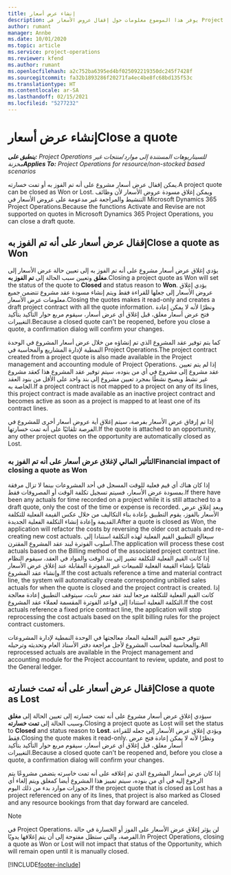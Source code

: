 ```yaml
---
title: إنشاء عرض أسعار
description: يوفر هذا الموضوع معلومات حول إقفال عروض الأسعار في Project Operations.
author: rumant
manager: Annbe
ms.date: 10/01/2020
ms.topic: article
ms.service: project-operations
ms.reviewer: kfend
ms.author: rumant
ms.openlocfilehash: a2c752ba6395ed4bf025092219350dc245f7428f
ms.sourcegitcommit: fa32b1893286f20271fa4ec4be8fc68bd135f53c
ms.translationtype: HT
ms.contentlocale: ar-SA
ms.lasthandoff: 02/15/2021
ms.locfileid: "5277232"
---
```

# <a name="close-a-quote"></a><span data-ttu-id="73eb1-103">إنشاء عرض أسعار</span><span class="sxs-lookup"><span data-stu-id="73eb1-103">Close a quote</span></span>

<span data-ttu-id="73eb1-104">_**ينطبق على:** Project Operations للسيناريوهات المستندة إلى موارد/منتجات غير مخزنة‬_</span><span class="sxs-lookup"><span data-stu-id="73eb1-104">_**Applies To:** Project Operations for resource/non-stocked based scenarios_</span></span>

<span data-ttu-id="73eb1-105">يمكن إقفال عرض أسعار مشروع على أنه تم الفوز به أو تمت خسارته.</span><span class="sxs-lookup"><span data-stu-id="73eb1-105">A project quote can be closed as Won or Lost.</span></span> <span data-ttu-id="73eb1-106">ويمكن إغلاق مسودة عروض الأسعار لأن وظائف التنشيط والمراجعة غير مدعومة على عروض الأسعار في Microsoft Dynamics 365 Project Operations.</span><span class="sxs-lookup"><span data-stu-id="73eb1-106">Because the functions Activate and Revise are not supported on quotes in Microsoft Dynamics 365 Project Operations, you can close a draft quote.</span></span>

## <a name="close-a-quote-as-won"></a><span data-ttu-id="73eb1-107">إقفال عرض أسعار على أنه تم الفوز به</span><span class="sxs-lookup"><span data-stu-id="73eb1-107">Close a quote as Won</span></span>

<span data-ttu-id="73eb1-108">يؤدي إغلاق عرض أسعار مشروع على أنه تم الفوز به إلى تعيين حالة عرض الأسعار إلى **مغلق** وتعيين سبب الحالة إلى **تم الفوز به**.</span><span class="sxs-lookup"><span data-stu-id="73eb1-108">Closing a project quote as Won will set the status of the quote to **Closed** and status reason to **Won**.</span></span> <span data-ttu-id="73eb1-109">يؤدي إغلاق عروض الأسعار إلى جعلها للقراءة فقط ويتم إنشاء مسودة عقد مشروع تتضمن جميع معلومات عرض الأسعار.</span><span class="sxs-lookup"><span data-stu-id="73eb1-109">Closing the quotes makes it read-only and creates a draft project contract with all the quote information.</span></span> <span data-ttu-id="73eb1-110">ونظرًا لأنه لا يمكن إعادة فتح عرض أسعار مغلق، قبل إغلاق أي عرض أسعار، سيقوم مربع حوار التأكيد بتأكيد التغييرات.</span><span class="sxs-lookup"><span data-stu-id="73eb1-110">Because a closed quote can't be reopened, before you close a quote, a confirmation dialog will confirm your changes.</span></span>

<span data-ttu-id="73eb1-111">كما يتم توفير عقد المشروع الذي تم إنشاؤه من خلال عرض أسعار المشروع في الوحدة النمطية لإدارة المشاريع والمحاسبة في Project Operations.</span><span class="sxs-lookup"><span data-stu-id="73eb1-111">The project contract created from a project quote is also made available in the Project management and accounting module of Project Operations.</span></span> <span data-ttu-id="73eb1-112">إذا لم يتم تعيين عقد مشروع إلى مشروع في أي من بنوده، سيتم توفير عقد المشروع هذا كعقد مشروع غير نشط ويصبح نشطًا بمجرد تعيين مشروع إلى بند واحد على الأقل من بنود العقد الخاصة به.</span><span class="sxs-lookup"><span data-stu-id="73eb1-112">If a project contract is not mapped to a project on any of its lines, this project contract is made available as an inactive project contract and becomes active as soon as a project is mapped to at least one of its contract lines.</span></span>

<span data-ttu-id="73eb1-113">إذا تم إرفاق عرض الأسعار بفرصة، سيتم إغلاق أية عروض أسعار أخرى للمشروع في الفرصة تلقائيًا على أنه تمت خسارتها.</span><span class="sxs-lookup"><span data-stu-id="73eb1-113">If the quote is attached to an opportunity, any other project quotes on the opportunity are automatically closed as Lost.</span></span>

### <a name="financial-impact-of-closing-a-quote-as-won"></a><span data-ttu-id="73eb1-114">التأثير المالي لإغلاق عرض أسعار على أنه تم الفوز به</span><span class="sxs-lookup"><span data-stu-id="73eb1-114">Financial impact of closing a quote as Won</span></span>

<span data-ttu-id="73eb1-115">إذا كان هناك أي قيم فعلية للوقت المسجل في أحد المشروعات بينما لا تزال مرفقة بمسودة عرض الأسعار، فسيتم تسجيل تكلفة الوقت أو المصروفات فقط.</span><span class="sxs-lookup"><span data-stu-id="73eb1-115">If there have been any actuals for time recorded on a project while it is still attached to a draft quote, only the cost of the time or expense is recorded.</span></span> <span data-ttu-id="73eb1-116">وبعد إغلاق عرض الأسعار بالفوز، يقوم التطبيق بإعادة بناء التكاليف من خلال عكس القيمة الفعلية للتكلفة القديمة وإعادة إنشاء التكلفة الفعلية الجديدة.</span><span class="sxs-lookup"><span data-stu-id="73eb1-116">After a quote is closed as Won, the application will refactor the costs by reversing the older cost actuals and re-creating new cost actuals.</span></span> <span data-ttu-id="73eb1-117">سيعالج التطبيق القيم الفعلية لهذه التكلفة استنادا إلى أسلوب الفوترة لبند عقد المشروع المقترن.</span><span class="sxs-lookup"><span data-stu-id="73eb1-117">The application will process these cost actuals based on the Billing method of the associated project contract line.</span></span> <span data-ttu-id="73eb1-118">إذا كانت القيم الفعلية للتكلفة تشير إلى بند الوقت والمواد في العقد، سيقوم النظام تلقائيًا بإنشاء القيمة الفعلية للمبيعات غير المفوترة المقابلة عند إغلاق عرض الأسعار وإنشاء عقد المشروع.</span><span class="sxs-lookup"><span data-stu-id="73eb1-118">If the cost actuals reference a time and material contract line, the system will automatically create corresponding unbilled sales actuals for when the quote is closed and the project contract is created.</span></span> <span data-ttu-id="73eb1-119">إذا كانت القيم الفعلية للتكلفة مرجعا لبند عقد سعر ثابت، سيتوقف التطبيق إعادة معالجة التكلفة الفعلية استنادا إلى قواعد الفوترة المقسمة لعملاء عقد المشروع.</span><span class="sxs-lookup"><span data-stu-id="73eb1-119">If the cost actuals reference a fixed price contract line, the application will stop reprocessing the cost actuals based on the split billing rules for the project contract customers.</span></span>

<span data-ttu-id="73eb1-120">تتوفر جميع القيم الفعلية المعاد معالجتها في الوحدة النمطية لإدارة المشروعات والمحاسبة لمحاسب المشروع لأجل مراجعة دفتر الأستاذ العام وتحديثه وترحيله.</span><span class="sxs-lookup"><span data-stu-id="73eb1-120">All reprocessed actuals are available in the Project management and accounting module for the Project accountant to review, update, and post to the General ledger.</span></span> 

## <a name="close-a-quote-as-lost"></a><span data-ttu-id="73eb1-121">إقفال عرض أسعار على أنه تمت خسارته</span><span class="sxs-lookup"><span data-stu-id="73eb1-121">Close a quote as Lost</span></span>

<span data-ttu-id="73eb1-122">سيؤدي إغلاق عرض أسعار مشروع على أنه تمت خسارته إلى تعيين الحالة إلى **مغلق** وسبب الحالة إلى **تمت خسارته**.</span><span class="sxs-lookup"><span data-stu-id="73eb1-122">Closing a project quote as Lost will set the status to **Closed** and status reason to **Lost**.</span></span> <span data-ttu-id="73eb1-123">ويؤدي إغلاق عرض الأسعار إلى جعله للقراءة فقط.</span><span class="sxs-lookup"><span data-stu-id="73eb1-123">Closing the quote makes it read-only.</span></span> <span data-ttu-id="73eb1-124">ونظرًا لأنه لا يمكن إعادة فتح عرض أسعار مغلق، قبل إغلاق أي عرض أسعار، سيقوم مربع حوار التأكيد بتأكيد التغييرات.</span><span class="sxs-lookup"><span data-stu-id="73eb1-124">Because a closed quote can't be reopened and, before you close a quote, a confirmation dialog will confirm your changes.</span></span>

<span data-ttu-id="73eb1-125">إذا كان عرض أسعار المشروع الذي تم إغلاقه على أنه تمت خاسرته يتضمن مشروعًا يتم الرجوع إليه في أي من بنوده، سيتم تمييز هذا المشروع أيضا كمغلق ويتم إلغاء أي حجوزات موارد بدء من ذلك اليوم.</span><span class="sxs-lookup"><span data-stu-id="73eb1-125">If the project quote that is closed as Lost has a project referenced on any of its lines, that project is also marked as Closed and any resource bookings from that day forward are canceled.</span></span>

> [!NOTE]
> <span data-ttu-id="73eb1-126">في Project Operations، لن يؤثر إغلاق عرض الأسعار على الفوز أو الخسارة في حالة الفرصة، والتي ستظل مفتوحة إلى أن يتم إغلاقها يدويًا.</span><span class="sxs-lookup"><span data-stu-id="73eb1-126">In Project Operations, closing a quote as Won or Lost will not impact that status of the Opportunity, which will remain open until it is manually closed.</span></span>


[!INCLUDE[footer-include](../includes/footer-banner.md)]